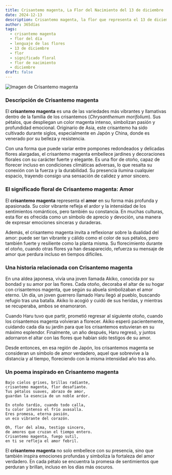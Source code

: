 ```yaml
---
title: Crisantemo magenta, La Flor del Nacimiento del 13 de diciembre
date: 2024-12-13
description: Crisantemo magenta, la flor que representa el 13 de diciembre, simboliza Amor. Descubre su fascinante historia, significado en el lenguaje de las flores y una poesía que celebra su belleza.
author: 365días
tags:
  - crisantemo magenta
  - flor del día
  - lenguaje de las flores
  - 13 de diciembre
  - flor
  - significado floral
  - flor de nacimiento
  - diciembre
draft: false
---
```



![Imagen de Crisantemo magenta](https://cdn.pixabay.com/photo/2019/02/08/13/11/chrysanthemum-3983195_640.jpg#center)

### Descripción de Crisantemo magenta

El **crisantemo magenta** es una de las variedades más vibrantes y llamativas dentro de la familia de los crisantemos (_Chrysanthemum morifolium_). Sus pétalos, que despliegan un color magenta intenso, simbolizan pasión y profundidad emocional. Originario de Asia, este crisantemo ha sido cultivado durante siglos, especialmente en Japón y China, donde es venerado por su belleza y resistencia.

Con una forma que puede variar entre pompones redondeados y delicadas flores alargadas, el crisantemo magenta embellece jardines y decoraciones florales con su carácter fuerte y elegante. Es una flor de otoño, capaz de florecer incluso en condiciones climáticas adversas, lo que resalta su conexión con la fuerza y la durabilidad. Su presencia ilumina cualquier espacio, trayendo consigo una sensación de calidez y amor sincero.

### El significado floral de Crisantemo magenta: Amor

El **crisantemo magenta** representa el **amor** en su forma más profunda y apasionada. Su color vibrante refleja el ardor y la intensidad de los sentimientos románticos, pero también su constancia. En muchas culturas, esta flor es ofrecida como un símbolo de aprecio y devoción, una manera de expresar emociones sinceras y duraderas.

Además, el crisantemo magenta invita a reflexionar sobre la dualidad del amor: puede ser tan vibrante y cálido como el color de sus pétalos, pero también fuerte y resiliente como la planta misma. Su florecimiento durante el otoño, cuando otras flores ya han desaparecido, refuerza su mensaje de amor que perdura incluso en tiempos difíciles.

### Una historia relacionada con Crisantemo magenta

En una aldea japonesa, vivía una joven llamada Akiko, conocida por su bondad y su amor por las flores. Cada otoño, decoraba el altar de su hogar con crisantemos magenta, que según su abuela simbolizaban el amor eterno. Un día, un joven guerrero llamado Haru llegó al pueblo, buscando refugio tras una batalla. Akiko lo acogió y cuidó de sus heridas, y mientras se recuperaba, ambos se enamoraron.

Cuando Haru tuvo que partir, prometió regresar al siguiente otoño, cuando los crisantemos magenta volvieran a florecer. Akiko esperó pacientemente, cuidando cada día su jardín para que los crisantemos estuvieran en su máximo esplendor. Finalmente, un año después, Haru regresó, y juntos adornaron el altar con las flores que habían sido testigos de su amor.

Desde entonces, en esa región de Japón, los crisantemos magenta se consideran un símbolo de amor verdadero, aquel que sobrevive a la distancia y al tiempo, floreciendo con la misma intensidad año tras año.

### Un poema inspirado en Crisantemo magenta

```
Bajo cielos grises, brillas radiante,  
crisantemo magenta, flor desafiante.  
Tus pétalos suaves, abrazo de amor,  
guardan la esencia de un noble ardor.

En otoño tardío, cuando todo calla,  
tu color intenso el frío avasalla.  
Eres promesa, eterna pasión,  
un eco vibrante del corazón.

Oh, flor del alma, testigo sincero,  
de amores que cruzan el tiempo entero.  
Crisantemo magenta, fuego sutil,  
en ti se refleja el amor febril.
```

El **crisantemo magenta** no solo embellece con su presencia, sino que también inspira emociones profundas y simboliza la fortaleza del amor verdadero. En cada pétalo se encuentra la promesa de sentimientos que perduran y brillan, incluso en los días más oscuros.
